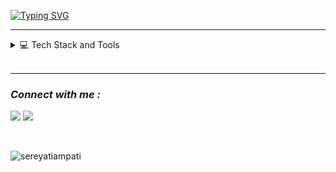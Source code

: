 [![Typing SVG](https://readme-typing-svg.demolab.com/?lines=Hi+there+👋!;I+am+Emilly+Tiampati!;A+Software+Engineer)](https://git.io/typing-svg)



---

<details align="left">
    <summary>
        💻 Tech Stack and Tools 
    </summary>

![Javascript](https://img.shields.io/badge/Javascript-F0DB4F?style=for-the-badge&labelColor=black&logo=javascript&logoColor=F0DB4F)
![React](https://img.shields.io/badge/-React-61DBFB?style=for-the-badge&labelColor=black&logo=react&logoColor=61DBFB)
![Typescript](https://img.shields.io/badge/Typescript-007acc?style=for-the-badge&labelColor=black&logo=typescript&logoColor=007acc)
![Redux](https://img.shields.io/badge/Redux-593D88?style=for-the-badge&logo=redux&logoColor=white)
![Ruby](https://img.shields.io/badge/Ruby-CC342D?style=for-the-badge&logo=ruby&logoColor=white)
![Ruby on Rails](https://img.shields.io/badge/Ruby_on_Rails-CC0000?style=for-the-badge&logo=ruby-on-rails&logoColor=white)
![MySQL](https://img.shields.io/badge/MySQL-00000F?style=for-the-badge&logo=mysql&logoColor=white)
![PostgreSQL](https://img.shields.io/badge/PostgreSQL-316192?style=for-the-badge&logo=postgresql&logoColor=white)
![SQLite](https://img.shields.io/badge/SQLite-07405E?style=for-the-badge&logo=sqlite&logoColor=white)
![HTML](https://img.shields.io/badge/HTML5-E34F26?style=for-the-badge&logo=html5&logoColor=white)
![SASS](https://img.shields.io/badge/CSS3-1572B6?style=for-the-badge&logo=css3&logoColor=white)
![CSS3](https://img.shields.io/badge/Sass-CC6699?style=for-the-badge&logo=sass&logoColor=white)
![Bootstrap](https://img.shields.io/badge/Bootstrap-563D7C?style=for-the-badge&logo=bootstrap&logoColor=white)
![Styled Components](https://img.shields.io/badge/styled--components-DB7093?style=for-the-badge&logo=styled-components&logoColor=white)
![C](https://img.shields.io/badge/Csharp-00599C?style=for-the-badge&logo=c&logoColor=white)
![.NET](https://img.shields.io/badge/.NET-5C2D91?style=for-the-badge&logo=.net&logoColor=white)
![VSCode](https://img.shields.io/badge/Visual_Studio-0078d7?style=for-the-badge&logo=visual%20studio&logoColor=white)
![Git](https://img.shields.io/badge/Git-F05032?style=for-the-badge&logo=git&logoColor=white)
![GitHub Actions](https://img.shields.io/badge/GitHub_Actions-2088FF?style=for-the-badge&logo=github-actions&logoColor=white)
![Linux](https://img.shields.io/badge/Linux-FCC624?style=for-the-badge&logo=linux&logoColor=black)
![Figma](https://img.shields.io/badge/Figma-F24E1E?style=for-the-badge&logo=figma&logoColor=white)
![Jira](https://img.shields.io/badge/Jira-0052CC?style=for-the-badge&logo=Jira&logoColor=white)
![Google Analytics](https://img.shields.io/badge/Google%20Analytics-E37400?style=for-the-badge&logo=google%20analytics&logoColor=white)
![Amazon AWS](https://img.shields.io/badge/Amazon_AWS-232F3E?style=for-the-badge&logo=amazon-aws&logoColor=white)
![Azure](https://img.shields.io/badge/Microsoft_Azure-0089D6?style=for-the-badge&logo=microsoft-azure&logoColor=white)

</details>
<br>

---


<!--  <img height="150em" alt = "Sereya Tiampati Github Stats" src="https://github-readme-stats.vercel.app/api?username=sereyatiampati&show_icons=true&theme=radical&include_all_commits=true&count_private=true"/>
  <img height="150em" src="https://github-readme-stats.vercel.app/api/top-langs/?username=sereyatiampati&layout=compact&langs_count=7&theme=radical"/>
    <br><br> -->
<!--         <img align="center" 
        src="https://github-readme-streak-stats.herokuapp.com/?user=sereyatiampati&theme=radical&border=7F3FBF&background=0D1117" alt="sereyatiampati"/>
        <br><br> -->
<!--         <a href="https://github.com/sereyatiampati">
            <img src="https://github-profile-summary-cards.vercel.app/api/cards/profile-details?username=sereyatiampati&theme=radical" alt="sereyatiampati"/>
        </a> -->
        
### ***Connect with me :***


<a href="https://medium.com/@sereya"><img src="https://img.shields.io/badge/Medium-12100E?style=for-the-badge&logo=medium&logoColor=white" target="_blank"></a>
<a href="mailto:emilytiampati@gmail.com"><img src="https://img.shields.io/badge/-Gmail-%23333?style=for-the-badge&logo=gmail&logoColor=white" target="_blank"></a>
&nbsp;&nbsp;&nbsp; 

 <br />
  <p align="left" > 
        <img src="https://komarev.com/ghpvc/?username=sereyatiampati&label=Profile%20views&color=0e75b6&style=flat" 
        alt="sereyatiampati"/> 
  </p>


